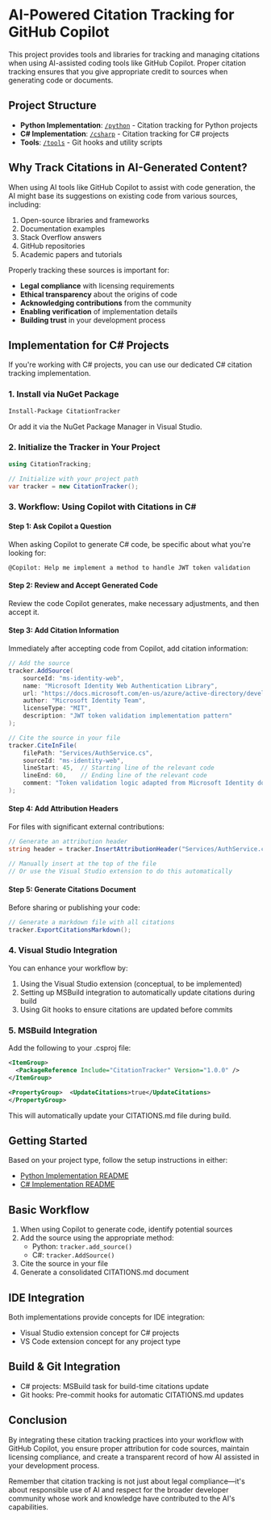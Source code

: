# AI-Powered Citation Tracking for GitHub Copilot

This project provides tools and libraries for tracking and managing citations when using AI-assisted coding tools like GitHub Copilot. Proper citation tracking ensures that you give appropriate credit to sources when generating code or documents.

## Project Structure

- **Python Implementation**: [`/python`](./python/) - Citation tracking for Python projects
- **C# Implementation**: [`/csharp`](./csharp/) - Citation tracking for C# projects
- **Tools**: [`/tools`](./tools/) - Git hooks and utility scripts

## Why Track Citations in AI-Generated Content?

When using AI tools like GitHub Copilot to assist with code generation, the AI might base its suggestions on existing code from various sources, including:

1. Open-source libraries and frameworks
2. Documentation examples
3. Stack Overflow answers
4. GitHub repositories
5. Academic papers and tutorials

Properly tracking these sources is important for:

- **Legal compliance** with licensing requirements
- **Ethical transparency** about the origins of code
- **Acknowledging contributions** from the community
- **Enabling verification** of implementation details
- **Building trust** in your development process


## Implementation for C# Projects

If you're working with C# projects, you can use our dedicated C# citation tracking implementation.

### 1. Install via NuGet Package

```bash
Install-Package CitationTracker
```

Or add it via the NuGet Package Manager in Visual Studio.

### 2. Initialize the Tracker in Your Project

```csharp
using CitationTracking;

// Initialize with your project path
var tracker = new CitationTracker();
```

### 3. Workflow: Using Copilot with Citations in C#

#### Step 1: Ask Copilot a Question

When asking Copilot to generate C# code, be specific about what you're looking for:

```
@Copilot: Help me implement a method to handle JWT token validation
```

#### Step 2: Review and Accept Generated Code

Review the code Copilot generates, make necessary adjustments, and then accept it.

#### Step 3: Add Citation Information

Immediately after accepting code from Copilot, add citation information:

```csharp
// Add the source
tracker.AddSource(
    sourceId: "ms-identity-web",
    name: "Microsoft Identity Web Authentication Library",
    url: "https://docs.microsoft.com/en-us/azure/active-directory/develop/",
    author: "Microsoft Identity Team",
    licenseType: "MIT",
    description: "JWT token validation implementation pattern"
);

// Cite the source in your file
tracker.CiteInFile(
    filePath: "Services/AuthService.cs",
    sourceId: "ms-identity-web",
    lineStart: 45,  // Starting line of the relevant code
    lineEnd: 60,    // Ending line of the relevant code
    comment: "Token validation logic adapted from Microsoft Identity documentation"
);
```

#### Step 4: Add Attribution Headers

For files with significant external contributions:

```csharp
// Generate an attribution header
string header = tracker.InsertAttributionHeader("Services/AuthService.cs");

// Manually insert at the top of the file
// Or use the Visual Studio extension to do this automatically
```

#### Step 5: Generate Citations Document

Before sharing or publishing your code:

```csharp
// Generate a markdown file with all citations
tracker.ExportCitationsMarkdown();
```

### 4. Visual Studio Integration

You can enhance your workflow by:

1. Using the Visual Studio extension (conceptual, to be implemented)
2. Setting up MSBuild integration to automatically update citations during build
3. Using Git hooks to ensure citations are updated before commits

### 5. MSBuild Integration

Add the following to your .csproj file:

```xml
<ItemGroup>
  <PackageReference Include="CitationTracker" Version="1.0.0" />
</ItemGroup>

<PropertyGroup>  <UpdateCitations>true</UpdateCitations>
</PropertyGroup>
```

This will automatically update your CITATIONS.md file during build.

## Getting Started

Based on your project type, follow the setup instructions in either:
- [Python Implementation README](./python/README.md)
- [C# Implementation README](./csharp/README.md)

## Basic Workflow

1. When using Copilot to generate code, identify potential sources
2. Add the source using the appropriate method:
   - Python: `tracker.add_source()`
   - C#: `tracker.AddSource()`
3. Cite the source in your file
4. Generate a consolidated CITATIONS.md document

## IDE Integration

Both implementations provide concepts for IDE integration:
- Visual Studio extension concept for C# projects
- VS Code extension concept for any project type

## Build & Git Integration

- C# projects: MSBuild task for build-time citations update
- Git hooks: Pre-commit hooks for automatic CITATIONS.md updates

## Conclusion

By integrating these citation tracking practices into your workflow with GitHub Copilot, you ensure proper attribution for code sources, maintain licensing compliance, and create a transparent record of how AI assisted in your development process.

Remember that citation tracking is not just about legal compliance—it's about responsible use of AI and respect for the broader developer community whose work and knowledge have contributed to the AI's capabilities.
